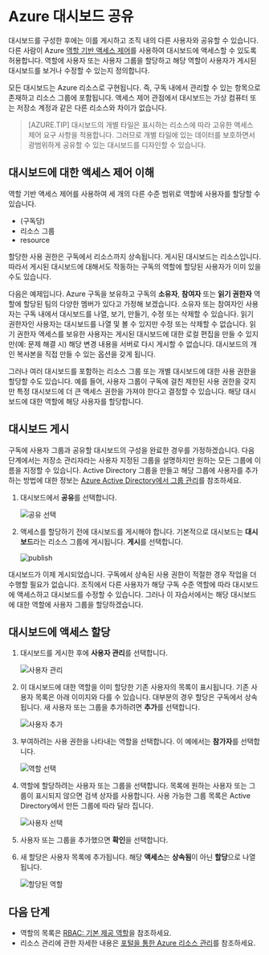 <properties
   pageTitle="Azure 포털 대시보드 액세스 | Microsoft Azure"
   description="이 문서에서는 Azure 포털에서 대시보드에 대한 액세스 권한을 공유하는 방법을 설명합니다."
   services="azure-portal"
   documentationCenter=""
   authors="tfitzmac"
   manager="timlt"
   editor="tysonn"/>

<tags
   ms.service="multiple"
   ms.devlang="NA"
   ms.topic="article"
   ms.tgt_pltfrm="NA"
   ms.workload="na"
   ms.date="08/01/2016"
   ms.author="tomfitz"/>

# Azure 대시보드 공유

대시보드를 구성한 후에는 이를 게시하고 조직 내의 다른 사용자와 공유할 수 있습니다. 다른 사람이 Azure [역할 기반 액세스 제어](../active-directory/role-based-access-control-configure.md)를 사용하여 대시보드에 액세스할 수 있도록 허용합니다. 역할에 사용자 또는 사용자 그룹을 할당하고 해당 역할이 사용자가 게시된 대시보드를 보거나 수정할 수 있는지 정의합니다.

모든 대시보드는 Azure 리소스로 구현됩니다. 즉, 구독 내에서 관리할 수 있는 항목으로 존재하고 리소스 그룹에 포함됩니다. 액세스 제어 관점에서 대시보드는 가상 컴퓨터 또는 저장소 계정과 같은 다른 리소스와 차이가 없습니다.

> [AZURE.TIP] 대시보드의 개별 타일은 표시하는 리소스에 따라 고유한 액세스 제어 요구 사항을 적용합니다. 그러므로 개별 타일에 있는 데이터를 보호하면서 광범위하게 공유할 수 있는 대시보드를 디자인할 수 있습니다.

## 대시보드에 대한 액세스 제어 이해

역할 기반 액세스 제어를 사용하여 세 개의 다른 수준 범위로 역할에 사용자를 할당할 수 있습니다.

- (구독당)
- 리소스 그룹
- resource

할당한 사용 권한은 구독에서 리소스까지 상속됩니다. 게시된 대시보드는 리소스입니다. 따라서 게시된 대시보드에 대해서도 작동하는 구독의 역할에 할당된 사용자가 이미 있을 수도 있습니다.

다음은 예제입니다. Azure 구독을 보유하고 구독의 **소유자**, **참여자** 또는 **읽기 권한자** 역할에 할당된 팀의 다양한 멤버가 있다고 가정해 보겠습니다. 소유자 또는 참여자인 사용자는 구독 내에서 대시보드를 나열, 보기, 만들기, 수정 또는 삭제할 수 있습니다. 읽기 권한자인 사용자는 대시보드를 나열 및 볼 수 있지만 수정 또는 삭제할 수 없습니다. 읽기 권한자 액세스를 보유한 사용자는 게시된 대시보드에 대한 로컬 편집을 만들 수 있지만(예: 문제 해결 시) 해당 변경 내용을 서버로 다시 게시할 수 없습니다. 대시보드의 개인 복사본을 직접 만들 수 있는 옵션을 갖게 됩니다.

그러나 여러 대시보드를 포함하는 리소스 그룹 또는 개별 대시보드에 대한 사용 권한을 할당할 수도 있습니다. 예를 들어, 사용자 그룹이 구독에 걸친 제한된 사용 권한을 갖지만 특정 대시보드에 더 큰 액세스 권한을 가져야 한다고 결정할 수 있습니다. 해당 대시보드에 대한 역할에 해당 사용자를 할당합니다.

## 대시보드 게시

구독에 사용자 그룹과 공유할 대시보드의 구성을 완료한 경우를 가정하겠습니다. 다음 단계에서는 저장소 관리자라는 사용자 지정된 그룹을 설명하지만 원하는 모든 그룹에 이름을 지정할 수 있습니다. Active Directory 그룹을 만들고 해당 그룹에 사용자를 추가하는 방법에 대한 정보는 [Azure Active Directory에서 그룹 관리](../active-directory/active-directory-accessmanagement-manage-groups.md)를 참조하세요.

1. 대시보드에서 **공유**를 선택합니다.

     ![공유 선택](./media/azure-portal-dashboard-share-access/select-share.png)

2. 액세스를 할당하기 전에 대시보드를 게시해야 합니다. 기본적으로 대시보드는 **대시보드**라는 리소스 그룹에 게시됩니다. **게시**를 선택합니다.

     ![publish](./media/azure-portal-dashboard-share-access/publish.png)

대시보드가 이제 게시되었습니다. 구독에서 상속된 사용 권한이 적절한 경우 작업을 더 수행할 필요가 없습니다. 조직에서 다른 사용자가 해당 구독 수준 역할에 따라 대시보드에 액세스하고 대시보드를 수정할 수 있습니다. 그러나 이 자습서에서는 해당 대시보드에 대한 역할에 사용자 그룹을 할당하겠습니다.

## 대시보드에 액세스 할당

1. 대시보드를 게시한 후에 **사용자 관리**를 선택합니다.

     ![사용자 관리](./media/azure-portal-dashboard-share-access/manage-users.png)

2. 이 대시보드에 대한 역할을 이미 할당한 기존 사용자의 목록이 표시됩니다. 기존 사용자 목록은 아래 이미지와 다를 수 있습니다. 대부분의 경우 할당은 구독에서 상속됩니다. 새 사용자 또는 그룹을 추가하려면 **추가**를 선택합니다.

     ![사용자 추가](./media/azure-portal-dashboard-share-access/existing-users.png)

3. 부여하려는 사용 권한을 나타내는 역할을 선택합니다. 이 예에서는 **참가자**를 선택합니다.

     ![역할 선택](./media/azure-portal-dashboard-share-access/select-role.png)

4. 역할에 할당하려는 사용자 또는 그룹을 선택합니다. 목록에 원하는 사용자 또는 그룹이 표시되지 않으면 검색 상자를 사용합니다. 사용 가능한 그룹 목록은 Active Directory에서 만든 그룹에 따라 달라 집니다.

     ![사용자 선택](./media/azure-portal-dashboard-share-access/select-user.png)

5. 사용자 또는 그룹을 추가했으면 **확인**을 선택합니다.

6. 새 할당은 사용자 목록에 추가됩니다. 해당 **액세스**는 **상속됨**이 아닌 **할당**으로 나열됩니다.

     ![할당된 역할](./media/azure-portal-dashboard-share-access/assigned-roles.png)

## 다음 단계

- 역할의 목록은 [RBAC: 기본 제공 역할](../active-directory/role-based-access-built-in-roles.md)을 참조하세요.
- 리소스 관리에 관한 자세한 내용은 [포털을 통한 Azure 리소스 관리](resource-group-portal.md)를 참조하세요.

<!---HONumber=AcomDC_0803_2016-->